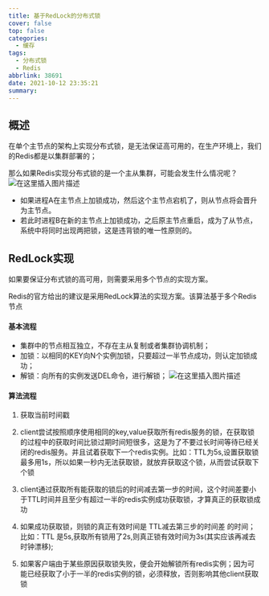 ```yaml
---
title: 基于RedLock的分布式锁
cover: false
top: false
categories:
  - 缓存
tags:
  - 分布式锁
  - Redis
abbrlink: 38691
date: 2021-10-12 23:35:21
summary:
---
```



## 概述
在单个主节点的架构上实现分布式锁，是无法保证高可用的，在生产环境上，我们的Redis都是以集群部署的；

那么如果Redis实现分布式锁的是一个主从集群，可能会发生什么情况呢？
![在这里插入图片描述](https://img-blog.csdnimg.cn/df7cdf3ffafb4a0aab070ad0ab176867.png?x-oss-process=image/watermark,type_ZHJvaWRzYW5zZmFsbGJhY2s,shadow_50,text_Q1NETiBA5LiA5rGf5rqq5rC0,size_20,color_FFFFFF,t_70,g_se,x_16)
- 如果进程A在主节点上加锁成功，然后这个主节点宕机了，则从节点将会晋升为主节点。
- 若此时进程B在新的主节点上加锁成功，之后原主节点重启，成为了从节点，系统中将同时出现两把锁，这是违背锁的唯一性原则的。

## RedLock实现
如果要保证分布式锁的高可用，则需要采用多个节点的实现方案。

Redis的官方给出的建议是采用RedLock算法的实现方案。该算法基于多个Redis节点
#### 基本流程
- 集群中的节点相互独立，不存在主从复制或者集群协调机制；
- 加锁：以相同的KEY向N个实例加锁，只要超过一半节点成功，则认定加锁成功；
- 解锁：向所有的实例发送DEL命令，进行解锁；
![在这里插入图片描述](https://img-blog.csdnimg.cn/6f1b548a5a5549dd8bc90cfff64a715b.png?x-oss-process=image/watermark,type_ZHJvaWRzYW5zZmFsbGJhY2s,shadow_50,text_Q1NETiBA5LiA5rGf5rqq5rC0,size_16,color_FFFFFF,t_70,g_se,x_16)
#### 算法流程
1. 获取当前时间戳

2. client尝试按照顺序使用相同的key,value获取所有redis服务的锁，在获取锁的过程中的获取时间比锁过期时间短很多，这是为了不要过长时间等待已经关闭的redis服务。并且试着获取下一个redis实例。比如：TTL为5s,设置获取锁最多用1s，所以如果一秒内无法获取锁，就放弃获取这个锁，从而尝试获取下个锁

3. client通过获取所有能获取的锁后的时间减去第一步的时间，这个时间差要小于TTL时间并且至少有超过一半的redis实例成功获取锁，才算真正的获取锁成功

4. 如果成功获取锁，则锁的真正有效时间是 TTL减去第三步的时间差 的时间；比如：TTL 是5s,获取所有锁用了2s,则真正锁有效时间为3s(其实应该再减去时钟漂移);

6. 如果客户端由于某些原因获取锁失败，便会开始解锁所有redis实例；因为可能已经获取了小于一半的redis实例的锁，必须释放，否则影响其他client获取锁
